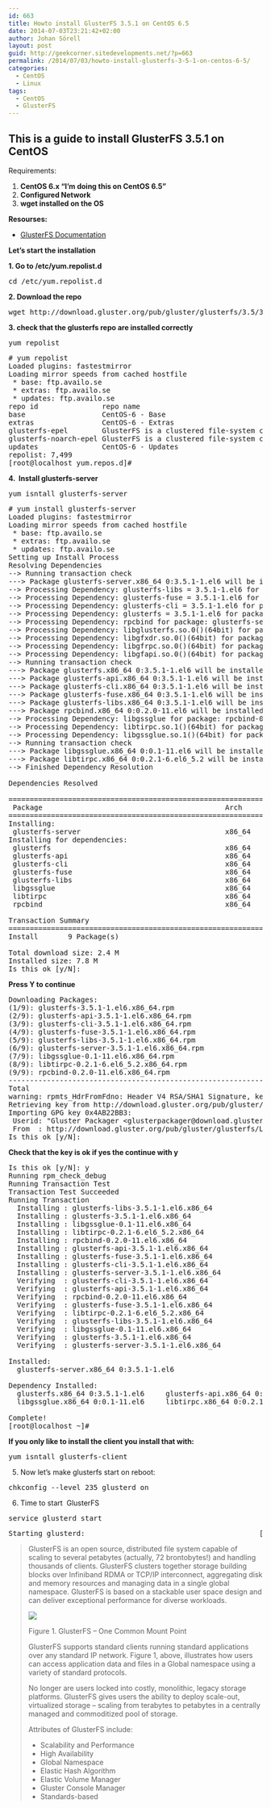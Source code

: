 ```yaml
---
id: 663
title: Howto install GlusterFS 3.5.1 on CentOS 6.5
date: 2014-07-03T23:21:42+02:00
author: Johan Sörell
layout: post
guid: http://geekcorner.sitedevelopments.net/?p=663
permalink: /2014/07/03/howto-install-glusterfs-3-5-1-on-centos-6-5/
categories:
  - CentOS
  - Linux
tags:
  - CentOS
  - GlusterFS
---
```

## **This is a guide to install GlusterFS 3.5.1 on CentOS**

Requirements:

  1. **CentOS 6.x &#8220;I&#8217;m doing this on CentOS 6.5&#8221;**
  2. **Configured Network**
  3. **wget installed on the OS**

**Resourses:**

  * [GlusterFS Documentation](http://www.gluster.org/community/documentation/index.php/Main_Page "GlusterFS Documentation")

**Let&#8217;s start the installation**

**1. Go to /etc/yum.repolist.d**

<pre class="lang:default decode:true">cd /etc/yum.repolist.d</pre>

**2. Download the repo**

<pre class="lang:default decode:true">wget http://download.gluster.org/pub/gluster/glusterfs/3.5/3.5.1/EPEL.repo/glusterfs-epel.repo</pre>

**3. check that the glusterfs repo are installed correctly**

<pre class="lang:default decode:true">yum repolist</pre>

<pre class="lang:default decode:true" title="output"># yum repolist
Loaded plugins: fastestmirror
Loading mirror speeds from cached hostfile
 * base: ftp.availo.se
 * extras: ftp.availo.se
 * updates: ftp.availo.se
repo id               repo name                                           status
base                  CentOS-6 - Base                                     6,367
extras                CentOS-6 - Extras                                      14
glusterfs-epel        GlusterFS is a clustered file-system capable of sca    13
glusterfs-noarch-epel GlusterFS is a clustered file-system capable of sca     1
updates               CentOS-6 - Updates                                  1,104
repolist: 7,499
[root@localhost yum.repos.d]#</pre>

**4.  Install glusterfs-server**

<pre class="lang:default decode:true" title="Install glusterFS Server and Client">yum isntall glusterfs-server</pre>

<pre class="lang:default decode:true" title="Output:"># yum install glusterfs-server
Loaded plugins: fastestmirror
Loading mirror speeds from cached hostfile
 * base: ftp.availo.se
 * extras: ftp.availo.se
 * updates: ftp.availo.se
Setting up Install Process
Resolving Dependencies
--&gt; Running transaction check
---&gt; Package glusterfs-server.x86_64 0:3.5.1-1.el6 will be installed
--&gt; Processing Dependency: glusterfs-libs = 3.5.1-1.el6 for package: glusterfs-server-3.5.1-1.el6.x86_64
--&gt; Processing Dependency: glusterfs-fuse = 3.5.1-1.el6 for package: glusterfs-server-3.5.1-1.el6.x86_64
--&gt; Processing Dependency: glusterfs-cli = 3.5.1-1.el6 for package: glusterfs-server-3.5.1-1.el6.x86_64
--&gt; Processing Dependency: glusterfs = 3.5.1-1.el6 for package: glusterfs-server-3.5.1-1.el6.x86_64
--&gt; Processing Dependency: rpcbind for package: glusterfs-server-3.5.1-1.el6.x86_64
--&gt; Processing Dependency: libglusterfs.so.0()(64bit) for package: glusterfs-server-3.5.1-1.el6.x86_64
--&gt; Processing Dependency: libgfxdr.so.0()(64bit) for package: glusterfs-server-3.5.1-1.el6.x86_64
--&gt; Processing Dependency: libgfrpc.so.0()(64bit) for package: glusterfs-server-3.5.1-1.el6.x86_64
--&gt; Processing Dependency: libgfapi.so.0()(64bit) for package: glusterfs-server-3.5.1-1.el6.x86_64
--&gt; Running transaction check
---&gt; Package glusterfs.x86_64 0:3.5.1-1.el6 will be installed
---&gt; Package glusterfs-api.x86_64 0:3.5.1-1.el6 will be installed
---&gt; Package glusterfs-cli.x86_64 0:3.5.1-1.el6 will be installed
---&gt; Package glusterfs-fuse.x86_64 0:3.5.1-1.el6 will be installed
---&gt; Package glusterfs-libs.x86_64 0:3.5.1-1.el6 will be installed
---&gt; Package rpcbind.x86_64 0:0.2.0-11.el6 will be installed
--&gt; Processing Dependency: libgssglue for package: rpcbind-0.2.0-11.el6.x86_64
--&gt; Processing Dependency: libtirpc.so.1()(64bit) for package: rpcbind-0.2.0-11.el6.x86_64
--&gt; Processing Dependency: libgssglue.so.1()(64bit) for package: rpcbind-0.2.0-11.el6.x86_64
--&gt; Running transaction check
---&gt; Package libgssglue.x86_64 0:0.1-11.el6 will be installed
---&gt; Package libtirpc.x86_64 0:0.2.1-6.el6_5.2 will be installed
--&gt; Finished Dependency Resolution

Dependencies Resolved

==================================================================================================================================================================================================
 Package                                           Arch                                    Version                                          Repository                                       Size
==================================================================================================================================================================================================
Installing:
 glusterfs-server                                  x86_64                                  3.5.1-1.el6                                      glusterfs-epel                                  562 k
Installing for dependencies:
 glusterfs                                         x86_64                                  3.5.1-1.el6                                      glusterfs-epel                                  1.2 M
 glusterfs-api                                     x86_64                                  3.5.1-1.el6                                      glusterfs-epel                                   69 k
 glusterfs-cli                                     x86_64                                  3.5.1-1.el6                                      glusterfs-epel                                  122 k
 glusterfs-fuse                                    x86_64                                  3.5.1-1.el6                                      glusterfs-epel                                   92 k
 glusterfs-libs                                    x86_64                                  3.5.1-1.el6                                      glusterfs-epel                                  249 k
 libgssglue                                        x86_64                                  0.1-11.el6                                       base                                             23 k
 libtirpc                                          x86_64                                  0.2.1-6.el6_5.2                                  updates                                          79 k
 rpcbind                                           x86_64                                  0.2.0-11.el6                                     base                                             51 k

Transaction Summary
==================================================================================================================================================================================================
Install       9 Package(s)

Total download size: 2.4 M
Installed size: 7.8 M
Is this ok [y/N]:
</pre>

**Press Y to continue**

<pre class="lang:default decode:true" title="Output:">Downloading Packages:
(1/9): glusterfs-3.5.1-1.el6.x86_64.rpm                                                                                                                                    | 1.2 MB     00:01
(2/9): glusterfs-api-3.5.1-1.el6.x86_64.rpm                                                                                                                                |  69 kB     00:00
(3/9): glusterfs-cli-3.5.1-1.el6.x86_64.rpm                                                                                                                                | 122 kB     00:00
(4/9): glusterfs-fuse-3.5.1-1.el6.x86_64.rpm                                                                                                                               |  92 kB     00:00
(5/9): glusterfs-libs-3.5.1-1.el6.x86_64.rpm                                                                                                                               | 249 kB     00:00
(6/9): glusterfs-server-3.5.1-1.el6.x86_64.rpm                                                                                                                             | 562 kB     00:00
(7/9): libgssglue-0.1-11.el6.x86_64.rpm                                                                                                                                    |  23 kB     00:00
(8/9): libtirpc-0.2.1-6.el6_5.2.x86_64.rpm                                                                                                                                 |  79 kB     00:00
(9/9): rpcbind-0.2.0-11.el6.x86_64.rpm                                                                                                                                     |  51 kB     00:00
--------------------------------------------------------------------------------------------------------------------------------------------------------------------------------------------------
Total                                                                                                                                                             459 kB/s | 2.4 MB     00:05
warning: rpmts_HdrFromFdno: Header V4 RSA/SHA1 Signature, key ID 4ab22bb3: NOKEY
Retrieving key from http://download.gluster.org/pub/gluster/glusterfs/LATEST/EPEL.repo/pub.key
Importing GPG key 0x4AB22BB3:
 Userid: "Gluster Packager &lt;glusterpackager@download.gluster.org&gt;"
 From  : http://download.gluster.org/pub/gluster/glusterfs/LATEST/EPEL.repo/pub.key
Is this ok [y/N]:
</pre>

**Check that the key is ok if yes the continue with y**

<pre class="lang:default decode:true" title="Output:">Is this ok [y/N]: y
Running rpm_check_debug
Running Transaction Test
Transaction Test Succeeded
Running Transaction
  Installing : glusterfs-libs-3.5.1-1.el6.x86_64                                                                                                                                              1/9
  Installing : glusterfs-3.5.1-1.el6.x86_64                                                                                                                                                   2/9
  Installing : libgssglue-0.1-11.el6.x86_64                                                                                                                                                   3/9
  Installing : libtirpc-0.2.1-6.el6_5.2.x86_64                                                                                                                                                4/9
  Installing : rpcbind-0.2.0-11.el6.x86_64                                                                                                                                                    5/9
  Installing : glusterfs-api-3.5.1-1.el6.x86_64                                                                                                                                               6/9
  Installing : glusterfs-fuse-3.5.1-1.el6.x86_64                                                                                                                                              7/9
  Installing : glusterfs-cli-3.5.1-1.el6.x86_64                                                                                                                                               8/9
  Installing : glusterfs-server-3.5.1-1.el6.x86_64                                                                                                                                            9/9
  Verifying  : glusterfs-cli-3.5.1-1.el6.x86_64                                                                                                                                               1/9
  Verifying  : glusterfs-api-3.5.1-1.el6.x86_64                                                                                                                                               2/9
  Verifying  : rpcbind-0.2.0-11.el6.x86_64                                                                                                                                                    3/9
  Verifying  : glusterfs-fuse-3.5.1-1.el6.x86_64                                                                                                                                              4/9
  Verifying  : libtirpc-0.2.1-6.el6_5.2.x86_64                                                                                                                                                5/9
  Verifying  : glusterfs-libs-3.5.1-1.el6.x86_64                                                                                                                                              6/9
  Verifying  : libgssglue-0.1-11.el6.x86_64                                                                                                                                                   7/9
  Verifying  : glusterfs-3.5.1-1.el6.x86_64                                                                                                                                                   8/9
  Verifying  : glusterfs-server-3.5.1-1.el6.x86_64                                                                                                                                            9/9

Installed:
  glusterfs-server.x86_64 0:3.5.1-1.el6

Dependency Installed:
  glusterfs.x86_64 0:3.5.1-1.el6     glusterfs-api.x86_64 0:3.5.1-1.el6     glusterfs-cli.x86_64 0:3.5.1-1.el6     glusterfs-fuse.x86_64 0:3.5.1-1.el6     glusterfs-libs.x86_64 0:3.5.1-1.el6
  libgssglue.x86_64 0:0.1-11.el6     libtirpc.x86_64 0:0.2.1-6.el6_5.2      rpcbind.x86_64 0:0.2.0-11.el6

Complete!
[root@localhost ~]#
</pre>

**If you only like to install the client you install that with:**

<pre class="lang:default decode:true" title="glusterfs-client">yum isntall glusterfs-client</pre>

5. Now let&#8217;s make glusterfs start on reboot:

<pre class="lang:default decode:true" title="chkconfig start gluster deamon on user level 2,3,5">chkconfig --level 235 glusterd on</pre>

6. Time to start  GlusterFS

<pre class="lang:default decode:true" title="Command to start GlusterFS">service glusterd start</pre>

<pre class="lang:default decode:true" title="Output:">Starting glusterd:                                         [  OK  ]
</pre>

> GlusterFS is an open source, distributed file system capable of scaling to several petabytes (actually, 72 brontobytes!) and handling thousands of clients. GlusterFS clusters together storage building blocks over Infiniband RDMA or TCP/IP interconnect, aggregating disk and memory resources and managing data in a single global namespace. GlusterFS is based on a stackable user space design and can deliver exceptional performance for diverse workloads.
> 
>![](http://www.gluster.org/wp-content/uploads/2011/05/diagram-glusterfs.png) 
> 
> Figure 1. GlusterFS – One Common Mount Point
> 
> GlusterFS supports standard clients running standard applications over any standard IP network. Figure 1, above, illustrates how users can access application data and files in a Global namespace using a variety of standard protocols.
> 
> No longer are users locked into costly, monolithic, legacy storage platforms. GlusterFS gives users the ability to deploy scale-out, virtualized storage – scaling from terabytes to petabytes in a centrally managed and commoditized pool of storage.
> 
> Attributes of GlusterFS include:
> 
> <ul class="arrows">
>   <li>
>     Scalability and Performance
>   </li>
>   <li>
>     High Availability
>   </li>
>   <li>
>     Global Namespace
>   </li>
>   <li>
>     Elastic Hash Algorithm
>   </li>
>   <li>
>     Elastic Volume Manager
>   </li>
>   <li>
>     Gluster Console Manager
>   </li>
>   <li>
>     Standards-based
>   </li>
> </ul>